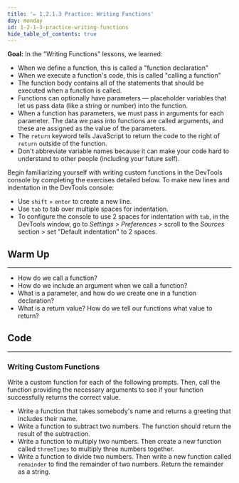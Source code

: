 ```yaml
---
title: '✏️ 1.2.1.3 Practice: Writing Functions'
day: monday
id: 1-2-1-3-practice-writing-functions
hide_table_of_contents: true
---
```


**Goal:**  In the "Writing Functions" lessons, we learned:

* When we define a function, this is called a "function declaration"
* When we execute a function's code, this is called "calling a function"
* The function body contains all of the statements that should be executed when a function is called.
* Functions can optionally have parameters — placeholder variables that let us pass data (like a string or number) into the function.
* When a function has parameters, we must pass in arguments for each parameter. The data we pass into functions are called arguments, and these are assigned as the value of the parameters.
* The `return` keyword tells JavaScript to return the code to the right of `return` outside of the function.
* Don't abbreviate variable names because it can make your code hard to understand to other people (including your future self). 

Begin familiarizing yourself with writing custom functions in the DevTools console by completing the exercises detailed below. To make new lines and indentation in the DevTools console:

* Use `shift` + `enter` to create a new line.
* Use `tab` to tab over multiple spaces for indentation. 
* To configure the console to use 2 spaces for indentation with `tab`, in the DevTools window, go to _Settings_ > _Preferences_ > scroll to the _Sources_ section > set "Default indentation" to 2 spaces.

## Warm Up
<hr />

* How do we call a function?
* How do we include an argument when we call a function?
* What is a parameter, and how do we create one in a function declaration?
* What is a return value? How do we tell our functions what value to return?

## Code
<hr />

### Writing Custom Functions

Write a custom function for each of the following prompts. Then, call the function providing the necessary arguments to see if your function successfully returns the correct value.

* Write a function that takes somebody's name and returns a greeting that includes their name.
* Write a function to subtract two numbers. The function should return the result of the subtraction.
* Write a function to multiply two numbers. Then create a new function called `threeTimes` to multiply three numbers together.
* Write a function to divide two numbers. Then write a new function called `remainder` to find the remainder of two numbers. Return the remainder as a string.
